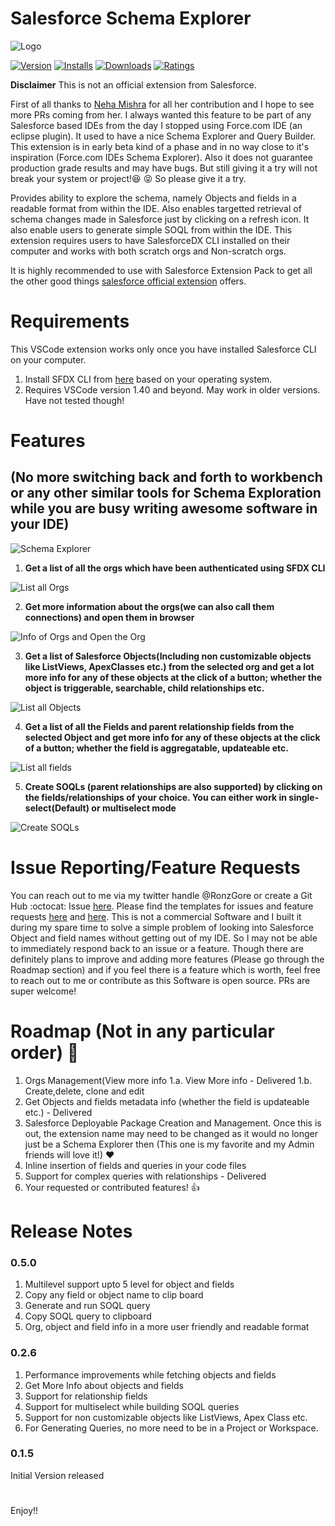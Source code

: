 # Salesforce Schema Explorer

![Logo](./media/logo-128.png)

[![Version](https://vsmarketplacebadge.apphb.com/version/RohanGore.schema-explorer.png)](https://marketplace.visualstudio.com/items?itemName=RohanGore.schema-explorer)
[![Installs](https://vsmarketplacebadge.apphb.com/installs/RohanGore.schema-explorer.png)](https://marketplace.visualstudio.com/items?itemName=RohanGore.schema-explorer)
[![Downloads](https://vsmarketplacebadge.apphb.com/downloads/RohanGore.schema-explorer.png)](https://marketplace.visualstudio.com/items?itemName=RohanGore.schema-explorer)
[![Ratings](https://vsmarketplacebadge.apphb.com/rating/RohanGore.schema-explorer.png)](https://vsmarketplacebadge.apphb.com/rating/RohanGore.schema-explorer.svg)

**Disclaimer** This is not an official extension from Salesforce.

First of all thanks to [Neha Mishra](https://github.com/NehaMishraGitHub) for all her contribution and I hope to see more PRs coming from her.
I always wanted this feature to be part of any Salesforce based IDEs from the day
I stopped using Force.com IDE (an eclipse plugin). It used to have a nice Schema Explorer and Query Builder.
This extension is in early beta kind of a phase and in no way close to it's inspiration (Force.com IDEs Schema Explorer). 
Also it does not guarantee production grade results and may have bugs. But still giving it a try will not break your system 
or project!:laughing: :stuck_out_tongue_closed_eyes: So please give it a try.

Provides ability to explore the schema, namely Objects and fields in a readable format from within the IDE. Also enables targetted retrieval of schema changes made in Salesforce just by clicking on a refresh icon. It also enable users to generate simple SOQL from within the IDE. This extension requires users to have SalesforceDX CLI installed on their computer and works with both scratch orgs and Non-scratch orgs. 


It is highly recommended to use with Salesforce Extension Pack to get all the other good things [salesforce official extension](https://marketplace.visualstudio.com/items?itemName=salesforce.salesforcedx-vscode) offers.

# Requirements

This VSCode extension works only once you have installed Salesforce CLI on your computer.

1. Install SFDX CLI from [here](https://developer.salesforce.com/tools/sfdxcli) based on your operating system.
2. Requires VSCode version 1.40 and beyond. May work in older versions. Have not tested though! 

# Features 
## (No more switching back and forth to workbench or any other similar tools for Schema Exploration while you are busy writing awesome software in your IDE) 

![Schema Explorer](./media/sf-schema-explorer.gif)

1. **Get a list of all the orgs which have been authenticated using SFDX CLI**

![List all Orgs](./media/connections.png)

2. **Get more information about the orgs(we can also call them connections) and open them in browser**

![Info of Orgs and Open the Org](./media/MoreInfo.png)

3. **Get a list of Salesforce Objects(Including non customizable objects like ListViews, ApexClasses etc.) from the selected org and get a lot more info for any of these objects at the click of a button; whether the object is triggerable, searchable, child relationships etc.**

![List all Objects](./media/list-objects.gif)

4. **Get a list of all the Fields and parent relationship fields from the selected Object and get more info for any of these objects at the click of a button; whether the field is aggregatable, updateable etc.**

![List all fields](./media/list-fields.gif)

5. **Create SOQLs (parent relationships are also supported) by clicking on the fields/relationships of your choice. You can either work in single-select(Default) or multiselect mode**

![Create SOQLs](./media/createSOQL.png)

# Issue Reporting/Feature Requests

You can reach out to me via my twitter handle @RonzGore or create a Git Hub :octocat: Issue [here](https://github.com/RonzGore/sf-schema-explorer/issues).
Please find the templates for issues and feature requests [here](https://github.com/RonzGore/sf-schema-explorer/blob/master/.github/ISSUE_TEMPLATE/bug_report.md) and [here](https://github.com/RonzGore/sf-schema-explorer/blob/master/.github/ISSUE_TEMPLATE/feature_request.md).
This is not a commercial Software and I built it during my spare time to solve a simple problem of
looking into Salesforce Object and field names without getting out of my IDE. So I may not be able
to immediately respond back to an issue or a feature.
Though there are definitely plans to improve and adding more features (Please go through the Roadmap section) 
and if you feel there is a feature which is worth, feel free to reach out to me or contribute 
as this Software is open source. PRs are super welcome!

# Roadmap (Not in any particular order) :rocket:

1. Orgs Management(View more info
    1.a. View More info - Delivered
    1.b. Create,delete, clone and edit
2. Get Objects and fields metadata info (whether the field is updateable etc.) - Delivered
3. Salesforce Deployable Package Creation and Management. Once this is out, the extension name may need to be changed as it would no longer just be a Schema Explorer then (This one is my favorite and my Admin friends will love it!) :hearts:
4. Inline insertion of fields and queries in your code files
5. Support for complex queries with relationships - Delivered
6. Your requested or contributed features! :+1:

# Release Notes

### 0.5.0
1. Multilevel support upto 5 level for object and fields
2. Copy any field or object name to clip board
3. Generate and run SOQL query
4. Copy SOQL query to clipboard
5. Org, object and field info in a more user friendly and readable format


### 0.2.6
1. Performance improvements while fetching objects and fields
2. Get More Info about objects and fields
3. Support for relationship fields
4. Support for multiselect while building SOQL queries
5. Support for non customizable objects like ListViews, Apex Class etc.
6. For Generating Queries, no more need to be in a Project or Workspace.

### 0.1.5

Initial Version released




# 
Enjoy!!
